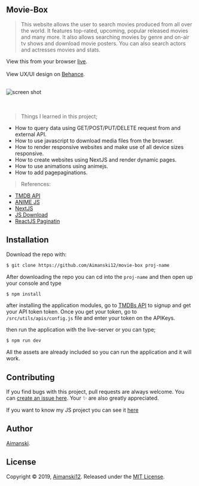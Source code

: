 ## Movie-Box

> This website allows the user to search movies produced from all over the world. It features top-rated, upcoming, popular released movies and many more. It also allows searching movies by genre and on-air tv shows and download movie posters. You can also search actors and actresses movies and stats.

View this from your browser [live](http://movie-box-site.vercel.app).<br><br>
View UX/UI design on [Behance](https://www.behance.net/gallery/104066973/Movie-Box).
<br><br>

<div float="left">
  <img src="https://github.com/Aimanski12/proj-resource/blob/master/libs/react/react24-movie-box.gif" alt="screen shot">
</div><br><br>

> Things I learned in this project;
  * How to query data using GET/POST/PUT/DELETE request from  and external API.
  * How to use javascript to download media files from the browser.
  * How to render responsive websites and make use of all device sizes responsive.
  * How to create websites using NextJS and render dynamic pages.
  * How to use animations using animejs.
  * How to add pagepaginations.

  > References:
  * [TMDB API](https://developers.themoviedb.org/3)
  * [ANIME JS](https://animejs.com/documentation/)
  * [NextJS](https://nextjs.org/)
  * [JS Download](https://www.w3schools.com/tags/att_a_download.asp)
  * [ReactJS Paginatin](https://github.com/AdeleD/react-paginate)


## Installation

Download the repo with:

```bash
$ git clone https://github.com/Aimanski12/movie-box proj-name
```

After downloading the repo you can cd into the `proj-name` and then open up your console and type 

```bash
$ npm install
```

after installing the application modules, go to [TMDBs API](https://developers.themoviedb.org/3) to signup and get your API token token. Once you get your token, go to `/src/utils/apis/config.js` file and enter your token on the APIKeys.

then run the application with the live-server or you can type;

```bash
$ npm run dev
```

All the assets are already included so you can run the application and it will work. 

## Contributing

If you find bugs with this project, pull requests are always welcome. You can [create an issue here](https://github.com/Aimanski12/ReactJS_Projects/issues/new).
Your :sparkles: are also greatly appreciated.

If you want to know my JS project you can see it [here](http://bit.ly/aiman-javascript-projects)

## Author

[Aimanski](http://bit.ly/aiman-profile-github).

## License 

Copyright © 2019, [Aimanski12](http://bit.ly/aiman-profile-github).
Released under the [MIT License](LICENSE).

